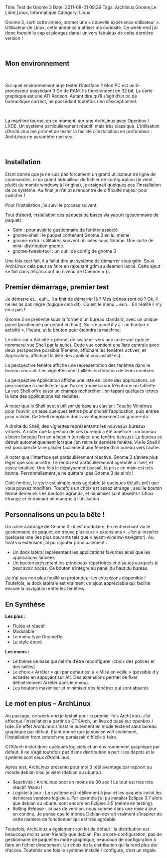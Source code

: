 Title: Test de Gnome 3
Date: 2011-08-01 09:39
Tags:  Archlinux,Gnome,Le Libre,Linux, Informatique
Category: Linux

Gnome 3, sorti cette année, promet une « nouvelle expérience utilisateur ».
Utilisateur de Linux, cette annonce à attiser ma curiosité. Ce week-end j’ai
donc franchi le cap et plongez dans l’univers fabuleux de cette dernière
version !

 

<h2>Mon environnement</h2>

 

Sur quel environnement ai-je tester l’interface ? Mon PC est un bi-processeur
possédant 3 Go de RAM. Ils fonctionnent en 32 bit. La carte graphique est une
ATI Radeon. Autant dire qu’il s’agit d’un pc de bureautique correct, ne
possédant toutefois rien d’exceptionnel.

 

La machine tourne, en ce moment, sur une ArchLinux avec Openbox / LXDE. Un
système particulièrement réactif, mais très classique. L’utilisation
d’ArchLinux me promet de tester la facilité d’installation en profondeur :
ArchLinux ne paramètre rien seul.

 

<h2>Installation</h2>

Etant donné que je ne suis pas forcément un grand utilisateur de ligne de
commandes, ni un grand bidouilleur de fichier de configuration (je vient plutôt
du monde windows à l’origine), je craignait quelques peu l’installation de
ce système. Au final je n’ai pas rencontré de difficulté majeur pour
switcher !

Pour l’installation j’ai suivi le process suivant.

Tout d’abord, installation des paquets de bases via yaourt (gestionnaire de
paquet) :



*    Gdm : pour avoir le gestionnaire de fenêtre associé
*    gnome-shell : le paquet contenant Gnome 3 en lui même
*    gnome-extra : utilitaires souvent utilisées sous Gnome. Une sorte de mini-
distribution gnome.
*    gnome-tweak-tool : un outil de config de gnome 3

Une fois ceci fait, il a fallut dire au système de démarrer sous gdm. Sous
ArchLinux cela peut se faire en rajoutant gdm au deamon lancé. Cette ajout se
fait dans /etc/rc.conf au niveau de Daemon = ().

<h2>Premier démarrage, premier test</h2>

Je démarre et… euh… il a finit de démarrer là ? Mes icônes sont où ?
Ok, il ne les as pas migré (logique cela dit). Où est le menu… euh… En
réalité il n’y en a pas !

Gnome 3 se présente sous la forme d’un bureau standard, avec un unique panel
(positionné par défaut en haut). Sur ce panel il y a : un bouton « activité
», l’heure, et le bouton pour éteindre la machine.

Le click sur « Activité » permet de switcher vers une autre vue (que je
nommerai vue Shell par la suite). Cette vue contient une liste centrale avec
deux perspective possible (Fenêtre, affichant les fenêtres actives, et
Application, affichant la liste des applications installées).

La perspective fenêtre affiche une représentation des fenêtres dans le bureau
courant. Les vignettes sont taillées en fonction de leurs nombres.

La perspective Application affiche une liste en icône des applications, un peu
similaire à une liste tel que l’on en trouverai sur téléphone ou tablette.
La vue Shell offre aussi un champs rechercher : en tapant quelques lettres la
liste des applications est réduites.

A noter que le Shell peut s’utiliser de base au clavier : Touche Windows pour
l’ouvrir, on tape quelques lettres pour choisir l’application, puis entrée
pour valider. Ce Shell remplace donc avantageusement un gnome-do.

A droite du Shell, des vignettes représentants les nouveaux bureaux virtuels. A
noter que la gestion de ces bureaux a été amélioré : un bureau s’ouvre
lorsque l’on en a besoin (on place une fenêtre dessus). Le bureau se détruit
automatiquement lorsque l’on retire la dernière fenêtre. Via le Shell il est
possible de faire glisser facilement une fenêtre d’un bureau vers l’autre.

A noter que l’interface est particulièrement réactive. Gnome 3 s’avère
plus léger que son ancêtre. Le rendu est particulièrement agréable à
l’oeil, et assez intuitive. Une fois le dépaysement passé, la prise en main
est très bonne. Personnellement je ne quitterai pas Gnome 3 de si tôt !

Coté fenêtre, le style est simple mais agréable (à quelques détails prêt
que vous pouvez modifier). Toutefois un choix est assez étrange : seul le
bouton fermé demeure. Les boutons agrandir, et minimiser sont absents ! Choix
étrange et entraînant un manque à l’utilisation.

<h2>Personnalisons un peu la bête !</h2>

Un autre avantage de Gnome 3 : il est modulaire. En recherchant via le
gestionnaire de paquet, on trouve plusieurs « extensions ». J’en ai
installer quelques une (les plus courants tels que « avant-window-navigator).
Au final via extension j’ai pu rajouter principalement :



*    Un dock latéral représentant les applications favorites ainsi que les
applications lancées
*    Un bouton présentant les principaux répertoires et disques auxquels je peut
avoir accès. Ce bouton s’intègre au panel du haut du bureau.

Je n’ai pas non plus fouillé en profondeur les extensions disponible !
Toutefois, le dock latérale est vraiment un ajout appréciable qui facilite
encore la navigation entre les fenêtres.

<h2>En Synthèse</h2>

 **Les plus :**



*    Fluide et réactif
*    Modulable
*    Le menu type GnomeDo
*    Le style épuré

 **Les moins :**



*    Le thème de base qui mérite d’être reconfigurer (choix des polices et des
tailles)
*    Le choix « Arrêter » qui par défaut est à « Mise en veille » (possible
d’y accéder en appuyant sur Alt. Des extensions permet de fixer
définitivement Arrêter dans le menu).
*    Les boutons maximiser et minimiser des fenêtres qui sont absents

<h2><strong>Le mot en plus – ArchLinux</strong></h2>

Au passage, ce week-end je testait pour la premier fois ArchLinux. J’ai
effectué l’installation a partir de CTKArch, un live cd basé sur openbox /
lxde. En effet ArchLinux s’installe purement en mode texte et sans bureau
graphique par défaut. Etant donné que je suis en wifi seulement,
l’installation from scratch me paraissait difficile à faire.

CTKArch inclut donc quelques logiciels et un environnement graphique par
défaut. Il ne s’agit toutefois pas d’une distribution a part : les dépots
et le système sont ceux d’ArchLinux.

Après test, ArchLinux présente pour moi 3 réèl avantage par rapport au monde
debian d’où je vient (debian ou ubuntu) :



*    Réactivité : ArchLinux boot en moins de 30 sec ! Le tout est très très
réactif. Waou !
*    Logiciel à jour : Le système est réèllement à jour et les paquets inclut
les dernières versions logiciels. Par exemple j’ai pu installer Eclipse 3.7
alors que debian ou ubuntu sont encore en Eclipse 3.5 (même en testing).
*    Rolling Release : ici pas de version, nous somme dans une mise à jour en
continu. Je pense que le monde Debian devrait vraiment s’inspirer de cette
manière de fonctionner qui est très agréable.

Toutefois, ArchLinux a également son lot de défaut : la distribution est
beaucoup moins user-friendly que debian. Pas de pré-configuration, pas de
gestionnaire de paquet en mode graphique, beaucoup de configuration à faire en
fichier directement. Un choix de la distribution qui la rend plus dur
d’accès. Toutefois une fois le système installé / configuré, c’est un
régale.


